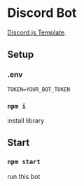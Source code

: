 # Discord Bot
[Discord.js Template](https://github.com/CRUNZEX/discord_bot_js-template).

## Setup
### .env
```
TOKEN=YOUR_BOT_TOKEN
```

### `npm i`
install library

## Start
### `npm start`
run this bot